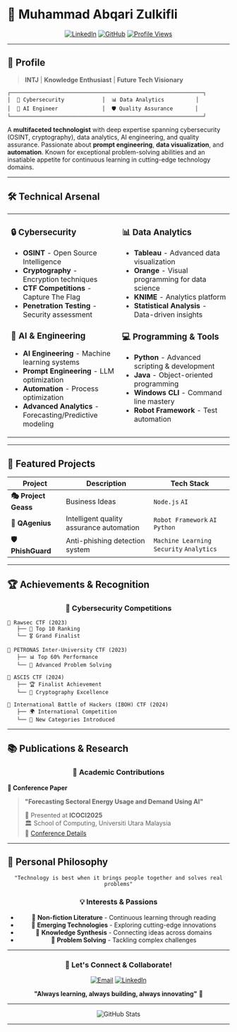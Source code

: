# 🚀 Muhammad Abqari Zulkifli

<div align="center">

[![LinkedIn](https://img.shields.io/badge/LinkedIn-0077B5?style=for-the-badge&logo=linkedin&logoColor=white)](https://www.linkedin.com/in/muhammad-abqari-zulkifli)
[![GitHub](https://img.shields.io/badge/GitHub-100000?style=for-the-badge&logo=github&logoColor=white)](https://github.com/enfernal777)
[![Profile Views](https://komarev.com/ghpvc/?username=enfernal777&color=blueviolet&style=for-the-badge)](https://github.com/enfernal777)

</div>

---

## 🎯 Profile

> **INTJ** | **Knowledge Enthusiast** | **Future Tech Visionary**

```ascii
┌─────────────────────────────────────────────────────────────┐
│  🔐 Cybersecurity            │  📊 Data Analytics          │
│  🤖 AI Engineer              │  🛡️ Quality Assurance       │
└─────────────────────────────────────────────────────────────┘
```

A **multifaceted technologist** with deep expertise spanning cybersecurity (OSINT, cryptography), data analytics, AI engineering, and quality assurance. Passionate about **prompt engineering**, **data visualization**, and **automation**. Known for exceptional problem-solving abilities and an insatiable appetite for continuous learning in cutting-edge technology domains.

---

## 🛠️ Technical Arsenal

<table>
<tr>
<td valign="top" width="50%">

### 🔒 Cybersecurity
- **OSINT** - Open Source Intelligence
- **Cryptography** - Encryption techniques
- **CTF Competitions** - Capture The Flag 
- **Penetration Testing** - Security assessment 

### 🤖 AI & Engineering
- **AI Engineering** - Machine learning systems
- **Prompt Engineering** - LLM optimization
- **Automation** - Process optimization
- **Advanced Analytics** - Forecasting/Predictive modeling

</td>
<td valign="top" width="50%">

### 📊 Data Analytics
- **Tableau** - Advanced data visualization
- **Orange** - Visual programming for data science
- **KNIME** - Analytics platform
- **Statistical Analysis** - Data-driven insights

### 💻 Programming & Tools
- **Python** - Advanced scripting & development
- **Java** - Object-oriented programming
- **Windows CLI** - Command line mastery
- **Robot Framework** - Test automation

</td>
</tr>
</table>

---

## 🚀 Featured Projects

<div align="center">

| Project | Description | Tech Stack |
|---------|-------------|------------|
| **🎭 Project Geass** | Business Ideas | `Node.js` `AI`|
| **🧠 QAgenius** | Intelligent quality assurance automation | `Robot Framework` `AI` `Python` |
| **🛡️ PhishGuard** | Anti-phishing detection system | `Machine Learning` `Security` `Analytics` |

</div>

---

## 🏆 Achievements & Recognition

<div align="center">

### 🥇 Cybersecurity Competitions

</div>

```
🎯 Rawsec CTF (2023)
   ├── 🏅 Top 10 Ranking
   └── 🎖️ Grand Finalist

🎯 PETRONAS Inter-University CTF (2023)
   ├── 📊 Top 60% Performance
   └── 🧩 Advanced Problem Solving

🎯 ASCIS CTF (2024)
   ├── 🏆 Finalist Achievement
   └── 🔐 Cryptography Excellence

🎯 International Battle of Hackers (IBOH) CTF (2024)
   ├── 🌍 International Competition
   └── 🎪 New Categories Introduced
```

---

## 📚 Publications & Research

<div align="center">

### 📖 Academic Contributions

</div>

**🔬 Conference Paper**
> **"Forecasting Sectoral Energy Usage and Demand Using AI"**
> 
> 📅 Presented at **ICOCI2025**  
> 🏛️ School of Computing, Universiti Utara Malaysia  
> 🔗 [Conference Details](https://soc.uum.edu.my/icoci/2025/#:~:text=School%20of%20Computing%20%28SOC%29%2C%20Universiti%20Utara%20Malaysia%20%28UUM%29,practitioners%20to%20share%20their%20studies%27%20findings%20since%202006.)

---

## 🌟 Personal Philosophy

<div align="center">

```
"Technology is best when it brings people together and solves real problems"
```

### 💡 Interests & Passions
- 📖 **Non-fiction Literature** - Continuous learning through reading
- 🔬 **Emerging Technologies** - Exploring cutting-edge innovations
- 🧠 **Knowledge Synthesis** - Connecting ideas across domains
- 🎯 **Problem Solving** - Tackling complex challenges

</div>

---

<div align="center">

### 🤝 Let's Connect & Collaborate!

[![Email](https://img.shields.io/badge/Email-D14836?style=for-the-badge&logo=gmail&logoColor=white)](mailto:abqari777@gmail.com)
[![LinkedIn](https://img.shields.io/badge/LinkedIn-0077B5?style=for-the-badge&logo=linkedin&logoColor=white)](https://www.linkedin.com/in/muhammad-abqari-zulkifli)

**"Always learning, always building, always innovating"** 🚀

</div>

---

<div align="center">
<img src="https://github-readme-stats.vercel.app/api?username=enfernal777&show_icons=true&theme=radical" alt="GitHub Stats" />
</div>

---
